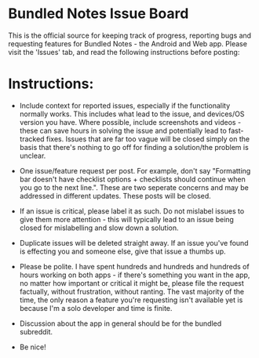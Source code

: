 # Bundled Notes Issue Board

This is the official source for keeping track of progress, reporting bugs and requesting features for Bundled Notes - the Android and Web app. Please visit the 'Issues' tab, and read the following instructions before posting:

# Instructions:

- Include context for reported issues, especially if the functionality normally works. This includes what lead to the issue, and devices/OS version you have. Where possible, include screenshots and videos - these can save hours in solving the issue and potentially lead to fast-tracked fixes. Issues that are far too vague will be closed simply on the basis that there's nothing to go off for finding a solution/the problem is unclear.

- One issue/feature request per post. For example, don't say "Formatting bar doesn't have checklist options + checklists should continue when you go to the next line.". These are two seperate concerns and may be addressed in different updates. These posts will be closed.

- If an issue is critical, please label it as such. Do not mislabel issues to give them more attention - this will typically lead to an issue being closed for mislabelling and slow down a solution.

- Duplicate issues will be deleted straight away. If an issue you've found is effecting you and someone else, give that issue a thumbs up.

- Please be polite. I have spent hundreds and hundreds and hundreds of hours working on both apps - if there's something you want in the app, no matter how important or critical it might be, please file the request factually, without frustration, without ranting. The vast majority of the time, the only reason a feature you're requesting isn't available yet is because I'm a solo developer and time is finite.

- Discussion about the app in general should be for the bundled subreddit.

- Be nice!
